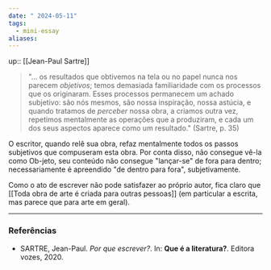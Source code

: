```yaml
---
date: " 2024-05-11"
tags:
  - mini-essay
aliases: 
---
```


up:: [[Jean-Paul Sartre]]

> "... os resultados que obtivemos na tela ou no papel nunca nos parecem *objetivos*; temos demasiada familiaridade com os processos que os originaram. Esses processos permanecem um achado subjetivo: são nós mesmos, são nossa inspiração, nossa astúcia, e quando tratamos de *perceber* nossa obra, a criamos outra vez, repetimos mentalmente as operações que a produziram, e cada um dos seus aspectos aparece como um resultado." (Sartre, p. 35)

O escritor, quando relê sua obra, refaz mentalmente todos os passos subjetivos que compuseram esta obra. Por conta disso, não consegue vê-la como Ob-jeto, seu conteúdo não consegue "lançar-se" de fora para dentro; necessariamente é apreendido "de dentro para fora", subjetivamente.

Como o ato de escrever não pode satisfazer ao próprio autor, fica claro que [[Toda obra de arte é criada para outras pessoas]] (em particular a escrita, mas parece que para arte em geral).


---
### Referências
- SARTRE, Jean-Paul. *Por que escrever?*. In: **Que é a literatura?**. Editora vozes, 2020.

